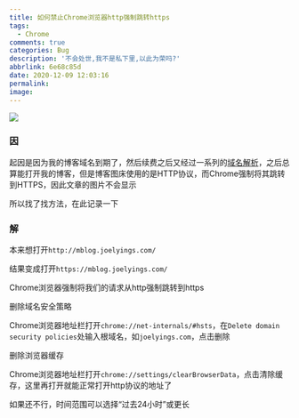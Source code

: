 ```yaml
---
title: 如何禁止Chrome浏览器http强制跳转https
tags:
  - Chrome
comments: true
categories: Bug
description: '不会处世,我不是私下里,以此为荣吗?'
abbrlink: 6e68c85d
date: 2020-12-09 12:03:16
permalink:
image:
---
```


<img class="joel-img" src="http://image.joelyings.com/202012091219.jpg">

<!-- more -->

### 因

起因是因为我的博客域名到期了，然后续费之后又经过一系列的[域名解析](http://mblog.joelyings.com/post/8edf7a7d.html)，之后总算能打开我的博客，但是博客图床使用的是HTTP协议，而Chrome强制将其跳转到HTTPS，因此文章的图片不会显示

所以找了找方法，在此记录一下

### 解

本来想打开`http://mblog.joelyings.com/`

结果变成打开`https://mblog.joelyings.com/`

Chrome浏览器强制将我们的请求从http强制跳转到https

<span id="inline-purple">删除域名安全策略</span>

Chrome浏览器地址栏打开`chrome://net-internals/#hsts`，在`Delete domain security policies`处输入根域名，如`joelyings.com`，点击删除

<span id="inline-purple">删除浏览器缓存</span>

Chrome浏览器地址栏打开`chrome://settings/clearBrowserData`，点击清除缓存，这里再打开就能正常打开http协议的地址了

如果还不行，时间范围可以选择“过去24小时”或更长
